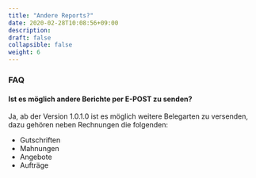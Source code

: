 ```yaml
---
title: "Andere Reports?"
date: 2020-02-28T10:08:56+09:00
description: 
draft: false
collapsible: false
weight: 6
---
```

### FAQ

#### Ist es möglich andere Berichte per E-POST zu senden?

Ja, ab der Version 1.0.1.0 ist es möglich weitere Belegarten zu versenden, dazu gehören neben Rechnungen die folgenden:

- Gutschriften
- Mahnungen
- Angebote
- Aufträge